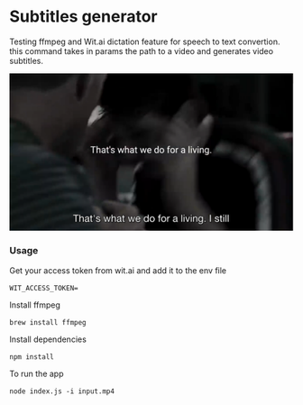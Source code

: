 # Subtitles generator

Testing ffmpeg and Wit.ai dictation feature for  speech to text convertion. this command takes in params the path to a video and generates video subtitles.

![Alt Text](assets/screenshot.png)

### Usage

Get your access token from wit.ai and add it to the env file
```
WIT_ACCESS_TOKEN=
```
Install ffmpeg
```
brew install ffmpeg
```

Install dependencies
```
npm install
```
To run the app
```
node index.js -i input.mp4  
```
